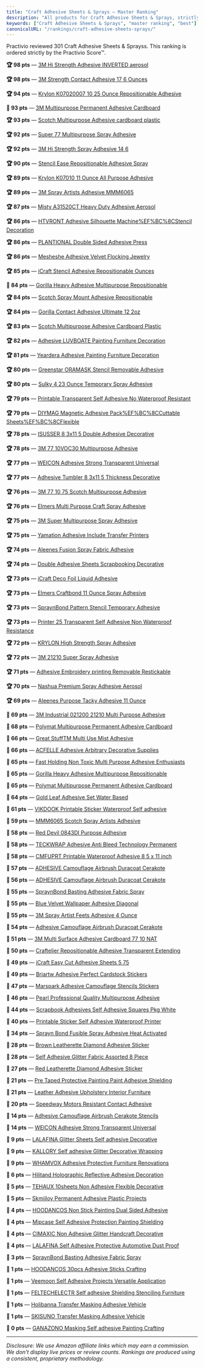 ```yaml
---
title: "Craft Adhesive Sheets & Sprays — Master Ranking"
description: "All products for Craft Adhesive Sheets & Sprays, strictly ordered by the Practivio Score™."
keywords: ["Craft Adhesive Sheets & Sprays", "master ranking", "best"]
canonicalURL: "/rankings/craft-adhesive-sheets-sprays/"
---
```


Practivio reviewed 301 Craft Adhesive Sheets & Sprayss. This ranking is ordered strictly by the Practivio Score™.

**🏆 98 pts** — [3M Hi Strength Adhesive INVERTED aerosol](/products/3m-hi-strength-adhesive-inverted-aerosol-B004M8SHWY/)

**🏆 98 pts** — [3M Strength Contact Adhesive 17 6 Ounces](/products/3m-strength-contact-adhesive-17-6-ounces-B0002BBV2S/)

**🏆 94 pts** — [Krylon K07020007 10 25 Ounce Repositionable Adhesive](/products/krylon-k07020007-10-25-ounce-repositionable-adhesive-B000A8AYO4/)

**💎 93 pts** — [3M Multipurpose Permanent Adhesive Cardboard](/products/3m-multipurpose-permanent-adhesive-cardboard-B0000AZ735/)

**🏆 93 pts** — [Scotch Multipurpose Adhesive cardboard plastic](/products/scotch-multipurpose-adhesive-cardboard-plastic-B00114RCP0/)

**🏆 92 pts** — [Super 77 Multipurpose Spray Adhesive](/products/super-77-multipurpose-spray-adhesive-B08ZFMYCBM/)

**🏆 92 pts** — [3M Hi Strength Spray Adhesive 14 6](/products/3m-hi-strength-spray-adhesive-14-6-B08ZDTMD9F/)

**🏆 90 pts** — [Stencil Ease Repositionable Adhesive Spray](/products/stencil-ease-repositionable-adhesive-spray-B008FP2RBM/)

**🏆 89 pts** — [Krylon K07010 11 Ounce All Purpose Adhesive](/products/krylon-k07010-11-ounce-all-purpose-adhesive-B000GLG7I2/)

**🏆 89 pts** — [3M Spray Artists Adhesive MMM6065](/products/3m-spray-artists-adhesive-mmm6065-B00006IFBF/)

**🏆 87 pts** — [Misty A31520CT Heavy Duty Adhesive Aerosol](/products/misty-a31520ct-heavy-duty-adhesive-aerosol-B0042VIKGO/)

**🏆 86 pts** — [HTVRONT Adhesive Silhouette Machine%EF%BC%8CStencil Decoration](/products/htvront-adhesive-silhouette-machineefbc8cstencil-decoration-B0BZRB6MHT/)

**🏆 86 pts** — [PLANTIONAL Double Sided Adhesive Press](/products/plantional-double-sided-adhesive-press-B0BXSFYM7Y/)

**🏆 86 pts** — [Mesheshe Adhesive Velvet Flocking Jewelry](/products/mesheshe-adhesive-velvet-flocking-jewelry-B07YWFSBRX/)

**🏆 85 pts** — [iCraft Stencil Adhesive Repositionable Ounces](/products/icraft-stencil-adhesive-repositionable-ounces-B07PB7FZK1/)

**💎 84 pts** — [Gorilla Heavy Adhesive Multipurpose Repositionable](/products/gorilla-heavy-adhesive-multipurpose-repositionable-B0752XM8VN/)

**🏆 84 pts** — [Scotch Spray Mount Adhesive Repositionable](/products/scotch-spray-mount-adhesive-repositionable-B00YR9E3VC/)

**🏆 84 pts** — [Gorilla Contact Adhesive Ultimate 12 2oz](/products/gorilla-contact-adhesive-ultimate-12-2oz-B0BLY1P9RV/)

**🏆 83 pts** — [Scotch Multipurpose Adhesive Cardboard Plastic](/products/scotch-multipurpose-adhesive-cardboard-plastic-B000CGII1K/)

**🏆 82 pts** — [Adhesive LUVBOATE Painting Furniture Decoration](/products/adhesive-luvboate-painting-furniture-decoration-B0DLT2Z28X/)

**🏆 81 pts** — [Yeardera Adhesive Painting Furniture Decoration](/products/yeardera-adhesive-painting-furniture-decoration-B0D4TX9F9B/)

**🏆 80 pts** — [Greenstar ORAMASK Stencil Removable Adhesive](/products/greenstar-oramask-stencil-removable-adhesive-B01I45SHTI/)

**🏆 80 pts** — [Sulky 4 23 Ounce Temporary Spray Adhesive](/products/sulky-4-23-ounce-temporary-spray-adhesive-B000YYZSDG/)

**🏆 79 pts** — [Printable Transparent Self Adhesive No Waterproof Resistant](/products/printable-transparent-self-adhesive-no-waterproof-resistant-B08PCQ8VL8/)

**🏆 79 pts** — [DIYMAG Magnetic Adhesive Pack%EF%BC%8CCuttable Sheets%EF%BC%8CFlexible](/products/diymag-magnetic-adhesive-packefbc8ccuttable-sheetsefbc8cflexible-B09WCXS3NV/)

**🏆 78 pts** — [ISUSSER 8 3x11 5 Double Adhesive Decorative](/products/isusser-8-3x11-5-double-adhesive-decorative-B0CNXF4Y6J/)

**🏆 78 pts** — [3M 77 10VOC30 Multipurpose Adhesive](/products/3m-77-10voc30-multipurpose-adhesive-B0719T2T7Z/)

**🏆 77 pts** — [WEICON Adhesive Strong Transparent Universal](/products/weicon-adhesive-strong-transparent-universal-B0C9NPVTVJ/)

**🏆 77 pts** — [Adhesive Tumbler 8 3x11 5 Thickness Decorative](/products/adhesive-tumbler-8-3x11-5-thickness-decorative-B0B11ZM2P3/)

**🏆 76 pts** — [3M 77 10 75 Scotch Multipurpose Adhesive](/products/3m-77-10-75-scotch-multipurpose-adhesive-B07VFL72HL/)

**🏆 76 pts** — [Elmers Multi Purpose Craft Spray Adhesive](/products/elmers-multi-purpose-craft-spray-adhesive-B0032JUJJ8/)

**🏆 75 pts** — [3M Super Multipurpose Spray Adhesive](/products/3m-super-multipurpose-spray-adhesive-B009A5AFHE/)

**🏆 75 pts** — [Yamation Adhesive Include Transfer Printers](/products/yamation-adhesive-include-transfer-printers-B0BGS4KFBF/)

**🏆 74 pts** — [Aleenes Fusion Spray Fabric Adhesive](/products/aleenes-fusion-spray-fabric-adhesive-B089D4PDLT/)

**🏆 74 pts** — [Double Adhesive Sheets Scrapbooking Decorative](/products/double-adhesive-sheets-scrapbooking-decorative-B09W9J2123/)

**🏆 73 pts** — [iCraft Deco Foil Liquid Adhesive](/products/icraft-deco-foil-liquid-adhesive-B00SW6KEV4/)

**🏆 73 pts** — [Elmers Craftbond 11 Ounce Spray Adhesive](/products/elmers-craftbond-11-ounce-spray-adhesive-B00178QR1K/)

**🏆 73 pts** — [SpraynBond Pattern Stencil Temporary Adhesive](/products/spraynbond-pattern-stencil-temporary-adhesive-B08DL6F2TR/)

**🏆 73 pts** — [Printer 25 Transparent Self Adhesive Non Waterproof Resistance](/products/printer-25-transparent-self-adhesive-non-waterproof-resistance-B0BZR6JPFP/)

**🏆 72 pts** — [KRYLON High Strength Spray Adhesive](/products/krylon-high-strength-spray-adhesive-B007RHAFXQ/)

**🏆 72 pts** — [3M 21210 Super Spray Adhesive](/products/3m-21210-super-spray-adhesive-B00HSCNM4O/)

**🏆 71 pts** — [Adhesive Embroidery printing Removable Restickable](/products/adhesive-embroidery-printing-removable-restickable-B01ATD7HWQ/)

**🏆 70 pts** — [Nashua Premium Spray Adhesive Aerosol](/products/nashua-premium-spray-adhesive-aerosol-B00827FI6Y/)

**🏆 69 pts** — [Aleenes Purpose Tacky Adhesive 11 Ounce](/products/aleenes-purpose-tacky-adhesive-11-ounce-B001689P10/)

**🛒 69 pts** — [3M Industrial 021200 21210 Multi Purpose Adhesive](/products/3m-industrial-021200-21210-multi-purpose-adhesive-B01LZQVQM8/)

**🛒 68 pts** — [Polymat Multipurpose Permanent Adhesive Cardboard](/products/polymat-multipurpose-permanent-adhesive-cardboard-B0C55XZNWM/)

**🛒 66 pts** — [Great StuffTM Multi Use Mist Adhesive](/products/great-stufftm-multi-use-mist-adhesive-B0C8LDW6PB/)

**🛒 66 pts** — [ACFELLE Adhesive Arbitrary Decorative Supplies](/products/acfelle-adhesive-arbitrary-decorative-supplies-B0BZY6HJXN/)

**🛒 65 pts** — [Fast Holding Non Toxic Multi Purpose Adhesive Enthusiasts](/products/fast-holding-non-toxic-multi-purpose-adhesive-enthusiasts-B0CR1WR6B7/)

**🛒 65 pts** — [Gorilla Heavy Adhesive Multipurpose Repositionable](/products/gorilla-heavy-adhesive-multipurpose-repositionable-B07GQ1G8JG/)

**🛒 65 pts** — [Polymat Multipurpose Permanent Adhesive Cardboard](/products/polymat-multipurpose-permanent-adhesive-cardboard-B0C55WYVWG/)

**🛒 64 pts** — [Gold Leaf Adhesive Set Water Based](/products/gold-leaf-adhesive-set-water-based-B0DRTKHZY5/)

**🛒 61 pts** — [VIKDOOK Printable Sticker Waterproof Self adhesive](/products/vikdook-printable-sticker-waterproof-self-adhesive-B097H8GXNG/)

**🛒 59 pts** — [MMM6065 Scotch Spray Artists Adhesive](/products/mmm6065-scotch-spray-artists-adhesive-B0044A0SEK/)

**🛒 58 pts** — [Red Devil 0843DI Purpose Adhesive](/products/red-devil-0843di-purpose-adhesive-B07B6SBSFX/)

**🛒 58 pts** — [TECKWRAP Adhesive Anti Bleed Technology Permanent](/products/teckwrap-adhesive-anti-bleed-technology-permanent-B0DB4VZ5MB/)

**🛒 58 pts** — [CMFUPRT Printable Waterproof Adhesive 8 5 x 11 inch](/products/cmfuprt-printable-waterproof-adhesive-8-5-x-11-inch-B09H6GL98R/)

**🛒 57 pts** — [ADHESIVE Camouflage Airbrush Duracoat Cerakote](/products/adhesive-camouflage-airbrush-duracoat-cerakote-B0745ZX77N/)

**🛒 56 pts** — [ADHESIVE Camouflage Airbrush Duracoat Cerakote](/products/adhesive-camouflage-airbrush-duracoat-cerakote-B07461CYTR/)

**🛒 55 pts** — [SpraynBond Basting Adhesive Fabric Spray](/products/spraynbond-basting-adhesive-fabric-spray-B0F8C3KK2J/)

**🛒 55 pts** — [Blue Velvet Wallpaper Adhesive Diagonal](/products/blue-velvet-wallpaper-adhesive-diagonal-B0DWXGS3W5/)

**🛒 55 pts** — [3M Spray Artist Feets Adhesive 4 Ounce](/products/3m-spray-artist-feets-adhesive-4-ounce-B000A88LI0/)

**🛒 54 pts** — [Adhesive Camouflage Airbrush Duracoat Cerakote](/products/adhesive-camouflage-airbrush-duracoat-cerakote-B0745ZK422/)

**🛒 51 pts** — [3M Multi Surface Adhesive Cardboard 77 10 NAT](/products/3m-multi-surface-adhesive-cardboard-77-10-nat-B0DVMCMQX8/)

**🛒 50 pts** — [Craftelier Repositionable Adhesive Transparent Extending](/products/craftelier-repositionable-adhesive-transparent-extending-B07FM5QSZG/)

**🛒 49 pts** — [iCraft Easy Cut Adhesive Sheets 5 75](/products/icraft-easy-cut-adhesive-sheets-5-75-B007WDW538/)

**🛒 49 pts** — [Briartw Adhesive Perfect Cardstock Stickers](/products/briartw-adhesive-perfect-cardstock-stickers-B0CL9XV86T/)

**🛒 47 pts** — [Marspark Adhesive Camouflage Stencils Stickers](/products/marspark-adhesive-camouflage-stencils-stickers-B0FC2SD1DP/)

**🚫 46 pts** — [Pearl Professional Quality Multipurpose Adhesive](/products/pearl-professional-quality-multipurpose-adhesive-B0DF28H1HH/)

**🚫 44 pts** — [Scrapbook Adhesives Self Adhesive Squares Pkg White](/products/scrapbook-adhesives-self-adhesive-squares-pkg-white-B003W0WE8G/)

**🚫 40 pts** — [Printable Sticker Self Adhesive Waterproof Printer](/products/printable-sticker-self-adhesive-waterproof-printer-B08S3S79RR/)

**🚫 34 pts** — [Sprayn Bond Fusible Spray Adhesive Heat Activated](/products/sprayn-bond-fusible-spray-adhesive-heat-activated-B0FJLCDD6V/)

**🚫 28 pts** — [Brown Leatherette Diamond Adhesive Sticker](/products/brown-leatherette-diamond-adhesive-sticker-B0C1BZ2RSP/)

**🚫 28 pts** — [Self Adhesive Glitter Fabric Assorted 8 Piece](/products/self-adhesive-glitter-fabric-assorted-8-piece-B0BY8W6FY1/)

**🚫 27 pts** — [Red Leatherette Diamond Adhesive Sticker](/products/red-leatherette-diamond-adhesive-sticker-B0C1BWHSTG/)

**🚫 21 pts** — [Pre Taped Protective Painting Paint Adhesive Shielding](/products/pre-taped-protective-painting-paint-adhesive-shielding-B0F21TWY4P/)

**🚫 21 pts** — [Leather Adhesive Upholstery Interior Furniture](/products/leather-adhesive-upholstery-interior-furniture-B09YNBH5H3/)

**🚫 20 pts** — [Speedway Motors Resistant Contact Adhesive](/products/speedway-motors-resistant-contact-adhesive-B08WHJL4K3/)

**🚫 14 pts** — [Adhesive Camouflage Airbrush Cerakote Stencils](/products/adhesive-camouflage-airbrush-cerakote-stencils-B0C47ZT5JW/)

**🚫 14 pts** — [WEICON Adhesive Strong Transparent Universal](/products/weicon-adhesive-strong-transparent-universal-B0BSFZLZBC/)

**🚫 9 pts** — [LALAFINA Glitter Sheets Self adhesive Decorative](/products/lalafina-glitter-sheets-self-adhesive-decorative-B0DJHNHSB5/)

**🚫 9 pts** — [KALLORY Self adhesive Glitter Decorative Wrapping](/products/kallory-self-adhesive-glitter-decorative-wrapping-B0CNTFXL9V/)

**🚫 9 pts** — [WHAMVOX Adhesive Protective Furniture Renovations](/products/whamvox-adhesive-protective-furniture-renovations-B0DVKTP784/)

**🚫 6 pts** — [Hilitand Holographic Reflective Adhesive Decoration](/products/hilitand-holographic-reflective-adhesive-decoration-B0FPBRH637/)

**🚫 5 pts** — [TEHAUX 10sheets Non Adhesive Flexible Decorative](/products/tehaux-10sheets-non-adhesive-flexible-decorative-B0D54WHH8V/)

**🚫 5 pts** — [Skmiiloy Permanent Adhesive Plastic Projects](/products/skmiiloy-permanent-adhesive-plastic-projects-B0BTDNHXCZ/)

**🚫 4 pts** — [HOODANCOS Non Stick Painting Dual Sided Adhesive](/products/hoodancos-non-stick-painting-dual-sided-adhesive-B0F5P9KKW5/)

**🚫 4 pts** — [Mipcase Self Adhesive Protection Painting Shielding](/products/mipcase-self-adhesive-protection-painting-shielding-B0FCCLF7NH/)

**🚫 4 pts** — [CIMAXIC Non Adhesive Glitter Handcraft Decorative](/products/cimaxic-non-adhesive-glitter-handcraft-decorative-B0DJDR96PR/)

**🚫 4 pts** — [LALAFINA Self Adhesive Protective Automotive Dust Proof](/products/lalafina-self-adhesive-protective-automotive-dust-proof-B0FCCLNL2X/)

**🚫 3 pts** — [SpraynBond Basting Adhesive Fabric Spray](/products/spraynbond-basting-adhesive-fabric-spray-B0FKNKRNLG/)

**🚫 1 pts** — [HOODANCOS 30pcs Adhesive Sticks Crafting](/products/hoodancos-30pcs-adhesive-sticks-crafting-B0DKVJN6FZ/)

**🚫 1 pts** — [Veemoon Self Adhesive Projects Versatile Application](/products/veemoon-self-adhesive-projects-versatile-application-B0F3P223BM/)

**🚫 1 pts** — [FELTECHELECTR Self adhesive Shielding Stenciling Furniture](/products/feltechelectr-self-adhesive-shielding-stenciling-furniture-B0DL68HP93/)

**🚫 1 pts** — [Holibanna Transfer Masking Adhesive Vehicle](/products/holibanna-transfer-masking-adhesive-vehicle-B0F5H196HX/)

**🚫 1 pts** — [SKISUNO Transfer Masking Adhesive Vehicle](/products/skisuno-transfer-masking-adhesive-vehicle-B0DJB35Y4Q/)

**🚫 0 pts** — [GANAZONO Masking Self adhesive Painting Crafting](/products/ganazono-masking-self-adhesive-painting-crafting-B0F2JFNLCC/)

---
_Disclosure: We use Amazon affiliate links which may earn a commission. We don’t display live prices or review counts. Rankings are produced using a consistent, proprietary methodology._
